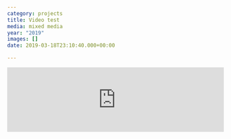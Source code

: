 ```yaml
---
category: projects
title: Video test
media: mixed media
year: "2019"
images: []
date: 2019-03-18T23:10:40.000+00:00

---
```

<div class='embed-container-wide'><iframe width="100%" height:"100%" src="https://www.youtube.com/embed/hnYU2J5COvY?controls=0" frameborder='0' allowfullscreen></iframe></div>